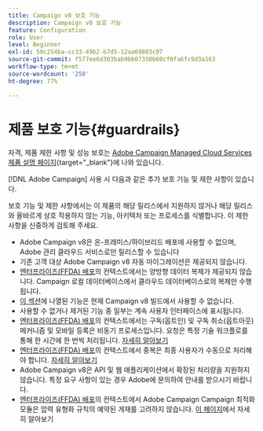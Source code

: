 ```yaml
---
title: Campaign v8 보호 기능
description: Campaign v8 보호 기능
feature: Configuration
role: User
level: Beginner
exl-id: 50c254ba-cc33-49b2-b7d5-12aa69883c07
source-git-commit: f577ee6d303bab9bb07350b60cf0fa6fc9d3a163
workflow-type: tm+mt
source-wordcount: '250'
ht-degree: 77%

---
```


# 제품 보호 기능{#guardrails}

자격, 제품 제한 사항 및 성능 보호는 [Adobe Campaign Managed Cloud Services 제품 설명 페이지](https://helpx.adobe.com/kr/legal/product-descriptions/adobe-campaign-managed-cloud-services.html){target="_blank"}에 나와 있습니다.

[!DNL Adobe Campaign] 사용 시 다음과 같은 추가 보호 기능 및 제한 사항이 있습니다.

보호 기능 및 제한 사항에서는 이 제품의 해당 릴리스에서 지원하지 않거나 해당 릴리스와 올바르게 상호 작용하지 않는 기능, 아키텍처 또는 프로세스를 식별합니다. 이 제한 사항을 신중하게 검토해 주세요.

* Adobe Campaign v8은 온-프레미스/하이브리드 배포에 사용할 수 없으며, Adobe 관리 클라우드 서비스로만 릴리스할 수 있습니다
* 기존 고객 대상 Adobe Campaign v8 자동 마이그레이션은 제공되지 않습니다.
* [엔터프라이즈(FFDA) 배포](../architecture/enterprise-deployment.md)의 컨텍스트에서는 양방향 데이터 복제가 제공되지 않습니다. Campaign 로컬 데이터베이스에서 클라우드 데이터베이스로의 복제만 수행됩니다.
* [이 섹션](v7-to-v8.md#gs-unavailable-features)에 나열된 기능은 현재 Campaign v8 빌드에서 사용할 수 없습니다.
* 사용할 수 없거나 제거된 기능 중 일부는 계속 사용자 인터페이스에 표시됩니다.
* [엔터프라이즈(FFDA) 배포](../architecture/enterprise-deployment.md)의 컨텍스트에서는 구독(옵트인) 및 구독 취소(옵트아웃) 메커니즘 및 모바일 등록은 비동기 프로세스입니다. 요청은 특정 기술 워크플로를 통해 한 시간에 한 번씩 처리됩니다. [자세히 알아보기](../architecture/replication.md#tech-wf)
* [엔터프라이즈(FFDA) 배포](../architecture/enterprise-deployment.md)의 컨텍스트에서 중복은 최종 사용자가 수동으로 처리해야 합니다. [자세히 알아보기](../architecture/keys.md)
* Adobe Campaign v8은 API 및 웹 애플리케이션에서 확장된 처리량을 지원하지 않습니다. 특정 요구 사항이 있는 경우 Adobe에 문의하여 안내를 받으시기 바랍니다.
* [엔터프라이즈(FFDA) 배포](../architecture/enterprise-deployment.md)의 컨텍스트에서 Adobe Campaign Campaign 최적화 모듈은 압력 유형화 규칙의 예약된 게재를 고려하지 않습니다. [이 페이지](../../automation/campaign-opt/pressure-rules.md)에서 자세히 알아보기